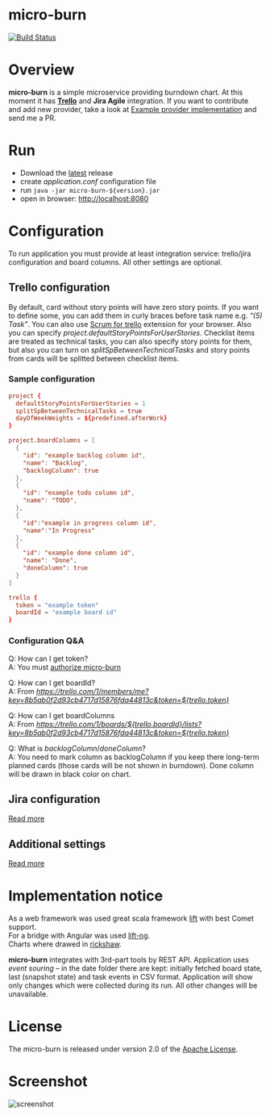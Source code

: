 micro-burn
==========

[![Build Status](https://travis-ci.org/arkadius/micro-burn.svg?branch=master)](https://travis-ci.org/arkadius/micro-burn)

# Overview

**micro-burn** is a simple microservice providing burndown chart. At this moment it has **[Trello](http:/trello.com)** and **Jira Agile** integration. If you want to contribute and add new provider, take a look at [Example provider implementation](https://github.com/arkadius/micro-burn/tree/master/src/main/scala/org/github/microburn/integration/trello) and send me a PR.

# Run

* Download the [latest](https://github.com/arkadius/micro-burn/releases/latest) release
* create *application.conf* configuration file
* run `java -jar micro-burn-${version}.jar`
* open in browser: [http://localhost:8080](http://localhost:8080)

# Configuration

To run application you must provide at least integration service: trello/jira configuration and board columns. All other settings are optional.

## Trello configuration

By default, card without story points will have zero story points. If you want to define some, you can add them in curly braces before task name e.g. *"(5) Task"*.
You can also use [Scrum for trello](http://scrumfortrello.com/) extension for your browser. Also you can specify *project.defaultStoryPointsForUserStories*.
Checklist items are treated as technical tasks, you can also specify story points for them, but also you can turn on *splitSpBetweenTechnicalTasks* and
story points from cards will be splitted between checklist items.

### Sample configuration

```conf
project {
  defaultStoryPointsForUserStories = 1
  splitSpBetweenTechnicalTasks = true
  dayOfWeekWeights = ${predefined.afterWork}
}

project.boardColumns = [
  {
    "id": "example backlog column id",
    "name": "Backlog",
    "backlogColumn": true
  },
  {
    "id": "example todo column id",
    "name": "TODO",
  },
  {
    "id":"example in progress column id",
    "name":"In Progress"
  },
  {
    "id": "example done column id",
    "name": "Done",
    "doneColumn": true
  }
]

trello {
  token = "example token"
  boardId = "example board id"
}
```

### Configuration Q&A

Q: How can I get token?<br>
A: You must [authorize micro-burn](https://trello.com/1/authorize?key=8b5ab0f2d93cb4717d15876fda44813c&name=micro-burn&expiration=never&response_type=token)

Q: How can I get boardId?<br>
A: From *https://trello.com/1/members/me?key=8b5ab0f2d93cb4717d15876fda44813c&token=${trello.token}*

Q: How can I get boardColumns<br>
A: From *https://trello.com/1/boards/${trello.boardId}/lists?key=8b5ab0f2d93cb4717d15876fda44813c&token=${trello.token}*

Q: What is *backlogColumn*/*doneColumn*?<br>
A: You need to mark column as backlogColumn if you keep there long-term planned cards (those cards will be not shown in burndown). Done column will be drawn in black color on chart.

## Jira configuration

[Read more](https://github.com/arkadius/micro-burn/blob/master/JIRA.md)

## Additional settings

[Read more](https://github.com/arkadius/micro-burn/blob/master/SETTINGS.md)

# Implementation notice

As a web framework was used great scala framework [lift](https://github.com/lift/framework) with best Comet support.<br>
For a bridge with Angular was used [lift-ng](https://github.com/joescii/lift-ng).<br>
Charts where drawed in [rickshaw](https://github.com/shutterstock/rickshaw).<br>

**micro-burn** integrates with 3rd-part tools by REST API. Application uses *event souring* – in the date folder there are kept: initially fetched board state, last (snapshot state) and task events in CSV format. Application will show only changes which were collected during its run. All other changes will be unavailable.

# License

The micro-burn is released under version 2.0 of the [Apache License](http://www.apache.org/licenses/LICENSE-2.0).

# Screenshot

![screenshot](https://raw.githubusercontent.com/arkadius/micro-burn/screenshots/sprint-management.png)
